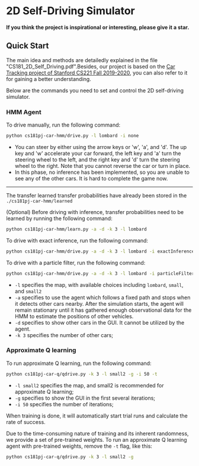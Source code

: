 # 2D Self-Driving Simulator

**If you think the project is inspirational or interesting, please give it a star.**

## Quick Start

The main idea and methods are detailedly explained in the file "CS181_2D_Self_Driving.pdf".Besides, our project is based on the [Car Tracking project of 
Stanford CS221 Fall 2019-2020](https://stanford-cs221.github.io/autumn2019/assignments/car/index.html), you can also refer to it for gaining a better understanding.

Below are the commands you need to set and control the 2D self-driving simulator.

### HMM Agent

To drive manually, run the following command:

```bash
python cs181pj-car-hmm/drive.py -l lombard -i none
```

- You can steer by either using the arrow keys or 'w', 'a', and 'd'. The up key and 'w' accelerate your car forward, the left key and 'a' turn the steering wheel to the left, and the right key and 'd' turn the steering wheel to the right. Note that you cannot reverse the car or turn in place. 
- In this phase, no inference has been implemented, so you are unable to see any of the other cars. It is hard to complete the game now.

---

The transfer learned transfer probabilities have already been stored in the `./cs181pj-car-hmm/learned`

(Optional) Before driving with inference, transfer probabilities need to be learned by running the following command:

```bash
python cs181pj-car-hmm/learn.py -a -d -k 3 -l lombard
```

To drive with exact inference, run the following command:

```bash
python cs181pj-car-hmm/drive.py -a -d -k 3 -l lombard -i exactInference
```

To drive with a particle filter, run the following command:

```bash
python cs181pj-car-hmm/drive.py -a -d -k 3 -l lombard -i particleFilter
```

- `-l` specifies the map, with available choices including `lombard`, `small`, and `small2`
- `-a` specifies to use the agent which follows a fixed path and stops when it detects other cars nearby. After the simulation starts, the agent will remain stationary until it has gathered enough observational data for the HMM to estimate the positions of other vehicles.
- `-d` specifies to show other cars in the GUI. It cannot be utilized by the agent.
- `-k 3` specifies the number of other cars;

### Approximate Q learning

To run approximate Q learning, run the following command:

```bash
python cs181pj-car-q/qdrive.py -k 3 -l small2 -g -i 50 -t
```

- `-l small2` specifies the map, and small2 is recommended for approximate Q learning;
- `-g` specifies to show the GUI in the first several iterations;
- `-i 50` specifies the number of iterations;

When training is done, it will automatically start trial runs and calculate the rate of success.

Due to the time-consuming nature of training and its inherent randomness, we provide a set of pre-trained weights.
To run an approximate Q learning agent with pre-trained weights, remove the `-t` flag, like this:

```bash
python cs181pj-car-q/qdrive.py -k 3 -l small2 -g
```
